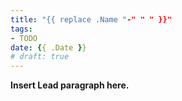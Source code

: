 ```yaml
---
title: "{{ replace .Name "-" " " }}"
tags:
- TODO
date: {{ .Date }}
# draft: true
---
```


**Insert Lead paragraph here.**

